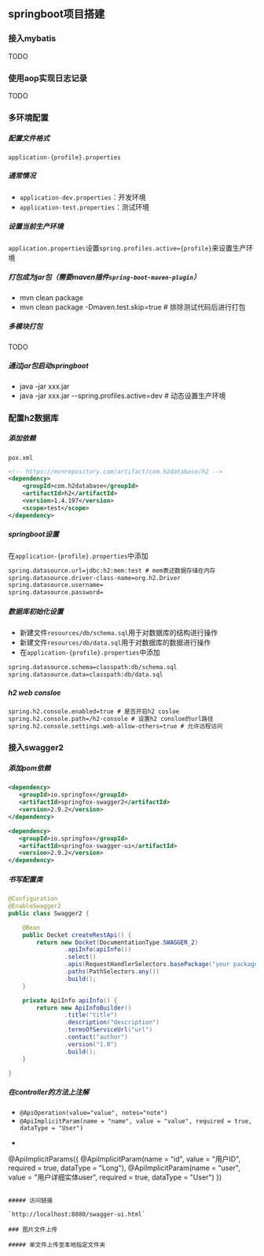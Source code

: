 ## springboot项目搭建

### 接入mybatis

TODO

### 使用aop实现日志记录

TODO

### 多环境配置

##### 配置文件格式

`application-{profile}.properties`

##### 通常情况

- `application-dev.properties`：开发环境
- `application-test.properties`：测试环境

##### 设置当前生产环境

`application.properties`设置`spring.profiles.active={profile}`来设置生产环境

##### 打包成为jar包（需要maven插件`spring-boot-maven-plugin`）

* mvn clean package
* mvn clean package -Dmaven.test.skip=true # 排除测试代码后进行打包

##### 多模块打包
TODO

##### 通过jar包启动springboot

* java -jar xxx.jar
* java -jar xxx.jar --spring.profiles.active=dev # 动态设置生产环境

### 配置h2数据库

##### 添加依赖

`pox.xml`

```xml
<!-- https://mvnrepository.com/artifact/com.h2database/h2 -->
<dependency>
    <groupId>com.h2database</groupId>
    <artifactId>h2</artifactId>
    <version>1.4.197</version>
    <scope>test</scope>
</dependency>
```

##### springboot设置

在`application-{profile}.properties`中添加

```xml
spring.datasource.url=jdbc:h2:mem:test # mem表述数据存储在内存
spring.datasource.driver-class-name=org.h2.Driver
spring.datasource.username=
spring.datasource.password=
```

##### 数据库初始化设置

* 新建文件`resources/db/schema.sql`用于对数据库的结构进行操作
* 新建文件`resources/db/data.sql`用于对数据库的数据进行操作
* 在`application-{profile}.properties`中添加

```xml
spring.datasource.schema=classpath:db/schema.sql
spring.datasource.data=classpath:db/data.sql
```

##### h2 web consloe

```xml
spring.h2.console.enabled=true # 是否开启h2 cosloe
spring.h2.console.path=/h2-console # 设置h2 consloe的url路径
spring.h2.console.settings.web-allow-others=true # 允许远程访问
```



### 接入swagger2

##### 添加pom依赖

```xml
<dependency>
   <groupId>io.springfox</groupId>
   <artifactId>springfox-swagger2</artifactId>
   <version>2.9.2</version>
</dependency>

<dependency>
   <groupId>io.springfox</groupId>
   <artifactId>springfox-swagger-ui</artifactId>
   <version>2.9.2</version>
</dependency>
```

##### 书写配置类

```java
@Configuration
@EnableSwagger2
public class Swagger2 {

    @Bean
    public Docket createRestApi() {
        return new Docket(DocumentationType.SWAGGER_2)
                .apiInfo(apiInfo())
                .select()
                .apis(RequestHandlerSelectors.basePackage("your package"))
                .paths(PathSelectors.any())
                .build();
    }

    private ApiInfo apiInfo() {
        return new ApiInfoBuilder()
                .title("title")
                .description("description")
                .termsOfServiceUrl("url")
                .contact("author")
                .version("1.0")
                .build();
    }

}
```

##### 在controller的方法上注解

* `@ApiOperation(value="value", notes="note")`
*  `@ApiImplicitParam(name = "name", value = "value", required = true, dataType = "User")`
* ```java 
@ApiImplicitParams({
		@ApiImplicitParam(name = "id", value = "用户ID", required = true, dataType = "Long"),
		@ApiImplicitParam(name = "user", value = "用户详细实体user", required = true, dataType = "User")
})
  ```

##### 访问链接

`http://localhost:8080/swagger-ui.html`

### 图片文件上传

##### 单文件上传至本地指定文件夹

